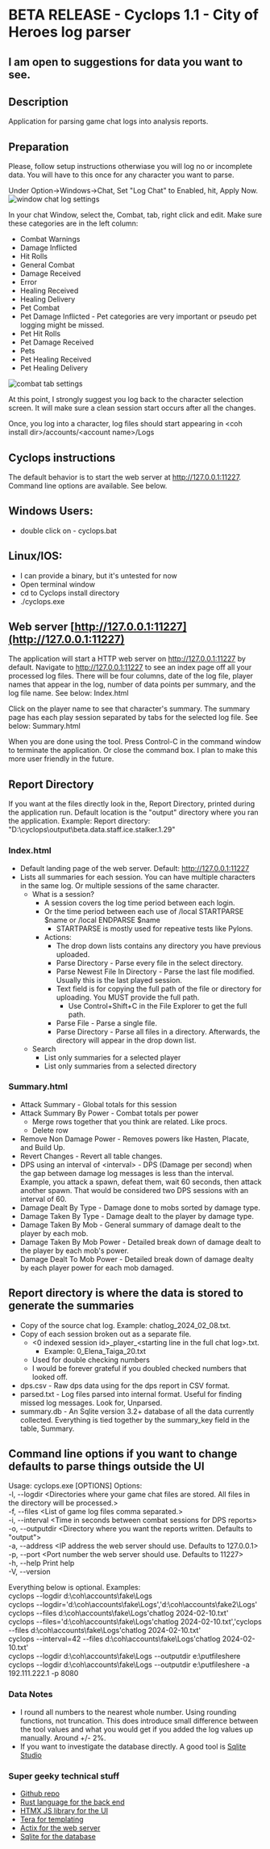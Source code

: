 # BETA RELEASE - Cyclops 1.1 - City of Heroes log parser
## I am open to suggestions for data you want to see. 


## Description
Application for parsing game chat logs into analysis reports.

## Preparation
Please, follow setup instructions otherwiase you will log no or incomplete data. You will have to this once for any character you want to parse.

Under Option->Windows->Chat, Set "Log Chat" to Enabled, hit, Apply Now.
![window chat log settings](chat_log_settings.png)

In your chat Window, select the, Combat, tab, right click and edit.
Make sure these categories are in the left column:
- Combat Warnings
- Damage Inflicted
- Hit Rolls
- General Combat
- Damage Received
- Error
- Healing Received
- Healing Delivery
- Pet Combat
- Pet Damage Inflicted - Pet categories are very important or pseudo pet logging might be missed.
- Pet Hit Rolls
- Pet Damage Received
- Pets
- Pet Healing Received
- Pet Healing Delivery

![combat tab settings](combat_chat_settings.png)

At this point, I strongly suggest you log back to the character selection screen. It will make sure a clean session start occurs after all the changes.

Once, you log into a character, log files should start appearing in \<coh install dir\>/accounts/\<account name\>/Logs

## Cyclops instructions

The default behavior is to start the web server at http://127.0.0.1:11227. Command line options are available. See below.

## Windows Users: 
- double click on - cyclops.bat
## Linux/IOS: 
- I can provide a binary, but it's untested for now
- Open terminal window
- cd to Cyclops install directory
- ./cyclops.exe

## Web server [http://127.0.0.1:11227](http://127.0.0.1:11227)

  The application will start a HTTP web server on http://127.0.0.1:11227 by default. Navigate to http://127.0.0.1:11227 to see an index page off all your processed log files. There will be four columns, date of the log file, player names that appear in the log, number of data points per summary, and the log file name. See below: Index.html

  Click on the player name to see that character's summary. The summary page has each play session separated by tabs for the selected log file. See below: Summary.html

  When you are done using the tool. Press Control-C in the command window to terminate the application. Or close the command box. I plan to make this more user friendly in the future.

## Report Directory

  If you want at the files directly look in the, Report Directory, printed during the application run. Default location is the "output" directory where you ran the application. Example: Report directory: "D:\\cyclops\\output\\beta.data.staff.ice.stalker.1.29"  

    
### Index.html
- Default landing page of the web server. Default: http://127.0.0.1:11227
- Lists all summaries for each session. You can have multiple characters in the same log. Or multiple sessions of the same character.  
  - What is a session?
    - A session covers the log time period between each login.
    - Or the time period between each use of /local STARTPARSE $name or /local ENDPARSE $name
      - STARTPARSE is mostly used for repeative tests like Pylons.
    - Actions:
      - The drop down lists contains any directory you have previous uploaded.
      - Parse Directory - Parse every file in the select directory.
      - Parse Newest File In Directory - Parse the last file modified. Usually this is the last played session.
      - Text field is for copying the full path of the file or directory for uploading. You MUST provide the full path.
        - Use Control+Shift+C in the File Explorer to get the full path.
      -  Parse File - Parse a single file.
      - Parse Directory - Parse all files in a directory. Afterwards, the directory will appear in the drop down list.
  - Search
    - List only summaries for a selected player
    - List only summaries from a selected directory
        
### Summary.html 
- Attack Summary - Global totals for this session
- Attack Summary By Power - Combat totals per power
  - Merge rows together that you think are related. Like procs.
  - Delete row
- Remove Non Damage Power - Removes powers like Hasten, Placate, and Build Up.
- Revert Changes - Revert all table changes.
- DPS using an interval of \<interval\> - DPS (Damage per second) when the gap between damage log messages is less than the interval. Example, you attack a spawn, defeat them, wait 60 seconds, then attack another spawn. That would be considered two DPS sessions with an interval of 60.
- Damage Dealt By Type - Damage done to mobs sorted by damage type.
- Damage Taken By Type - Damage dealt to the player by damage type.
- Damage Taken By Mob - General summary of damage dealt to the player by each mob.
- Damage Taken By Mob Power - Detailed break down of damage dealt to the player by each mob's power.
- Damage Dealt To Mob Power - Detailed break down of damage dealty by each player power for each mob damaged.

## Report directory is where the data is stored to generate the summaries
- Copy of the source chat log. Example: chatlog_2024_02_08.txt.
- Copy of each session broken out as a separate file.
  - \<0 indexed session id\>\_player\_\<starting line in the full chat log>.txt.
    - Example: 0_Elena_Taiga_20.txt
  - Used for double checking numbers
  - I would be forever grateful if you doubled checked numbers that looked off.
- dps.csv - Raw dps data using for the dps report in CSV format.  
- parsed.txt - Log files parsed into internal format. Useful for finding missed log messages. Look for, Unparsed.
- summary.db - An Sqlite version 3.2+ database of all the data currently collected. Everything is tied together by the summary_key field in the table, Summary.

## Command line options if you want to change defaults to parse things outside the UI
  Usage: cyclops.exe [OPTIONS]
  Options:  
  -l, --logdir \<Directories where your game chat files are stored. All files in the directory will be processed.\>  
  -f, --files \<List of game log files comma separated.\>  
  -i, --interval \<Time in seconds between combat sessions for DPS reports\>  
  -o, --outputdir \<Directory where you want the reports written. Defaults to "output"\>  
  -a, --address \<IP address the web server should use. Defaults to 127.0.0.1\>  
  -p, --port \<Port number the web server should use. Defaults to 11227\>  
  -h, --help Print help  
  -V, --version   

  Everything below is optional.
    Examples:  
      cyclops --logdir d:\coh\accounts\fake\Logs  
      cyclops --logdir='d:\coh\accounts\fake\Logs','d:\coh\accounts\fake2\Logs'
      cyclops --files d:\coh\accounts\fake\Logs\'chatlog 2024-02-10.txt'  
      cyclops --files='d:\coh\accounts\fake\Logs\'chatlog 2024-02-10.txt','cyclops --files d:\coh\accounts\fake\Logs\'chatlog 2024-02-10.txt'  
      cyclops --interval=42 --files d:\coh\accounts\fake\Logs\'chatlog 2024-02-10.txt'  
      cyclops --logdir d:\coh\accounts\fake\Logs --outputdir e:\putfileshere  
      cyclops --logdir d:\coh\accounts\fake\Logs --outputdir e:\putfileshere -a 192.111.222.1 -p 8080

### Data Notes
- I round all numbers to the nearest whole number. Using rounding functions, not truncation. This does introduce small difference between the tool values and what you would get if you added the log values up manually. Around +/- 2%.
- If you want to investigate the database directly. A good tool is [Sqlite Studio](https://www.sqlitestudio.pl/)

### Super geeky technical stuff
- [Github repo](https://github.com/PaulBenHill/cyclops)
- [Rust language for the back end](https://www.rust-lang.org/)
- [HTMX JS library for the UI](https://htmx.org/)
- [Tera for templating](https://keats.github.io/tera/)
- [Actix for the web server](https://actix.rs/)
- [Sqlite for the database](https://www.sqlite.org/)







